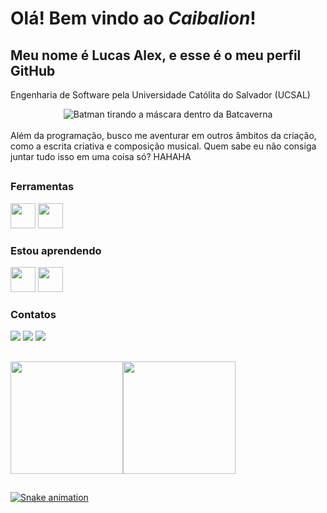# Olá! Bem vindo ao <i>Caibalion</i>!
## Meu nome é Lucas Alex, e esse é o meu perfil GitHub

Engenharia de Software pela Universidade Católita do Salvador (UCSAL)
<div align="center"><img src="https://media.tenor.com/xgioQU8Uo9wAAAAC/the-batman.gif" alt="Batman tirando a máscara dentro da Batcaverna"></div><br/>
Além da programação, busco me aventurar em outros âmbitos da criação, como a escrita criativa e composição musical. Quem sabe eu não consiga juntar tudo isso em uma coisa só? HAHAHA

## 

### Ferramentas

<img src="https://cdn.jsdelivr.net/gh/devicons/devicon/icons/java/java-original.svg" width="40" height="40"/>    <img src="https://cdn.jsdelivr.net/gh/devicons/devicon/icons/javascript/javascript-original.svg" width="40" height="40" />          
          
          
          
### Estou aprendendo

<img src="https://cdn.jsdelivr.net/gh/devicons/devicon/icons/python/python-original.svg" width="40" height="40" />    <img src="https://cdn.jsdelivr.net/gh/devicons/devicon/icons/spring/spring-original.svg" width="40" height="40"/>

### Contatos

<div>
<a href="https://instagram.com/@lucasalexmk" target="_blank"><img loading="lazy" src="https://img.shields.io/badge/-Instagram-%23E4405F?style=for-the-badge&logo=instagram&logoColor=white" target="_blank"></a>
<a href = "mailto:lucasalexti@gmail.com"><img loading="lazy" src="https://img.shields.io/badge/Gmail-D14836?style=for-the-badge&logo=gmail&logoColor=white" target="_blank"></a>
<a href="https://www.linkedin.com/in/lucasalexdev/" target="_blank"><img loading="lazy" src="https://img.shields.io/badge/-LinkedIn-%230077B5?style=for-the-badge&logo=linkedin&logoColor=white" target="_blank"></a>   
</div>

## 

<div>
  <a href="https://github.com/caibalion">
  <img height="180em" src="https://github-readme-stats.vercel.app/api/top-langs/?username=caibalion&layout=compact&langs_count=7&theme=dracula"/><img height="180em" src="https://github-readme-stats.vercel.app/api?username=caibalion&show_icons=true&theme=dracula&include_all_commits=true&count_private=true"/>
</div>

##
![Snake animation](https://github.com/caibalion/caibalion/blob/output/github-contribution-grid-snake.svg)
